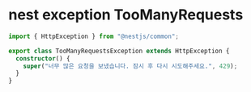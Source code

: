 # nest exception TooManyRequests

```ts
import { HttpException } from "@nestjs/common";

export class TooManyRequestsException extends HttpException {
  constructor() {
    super("너무 많은 요청을 보냈습니다. 잠시 후 다시 시도해주세요.", 429);
  }
}
```
